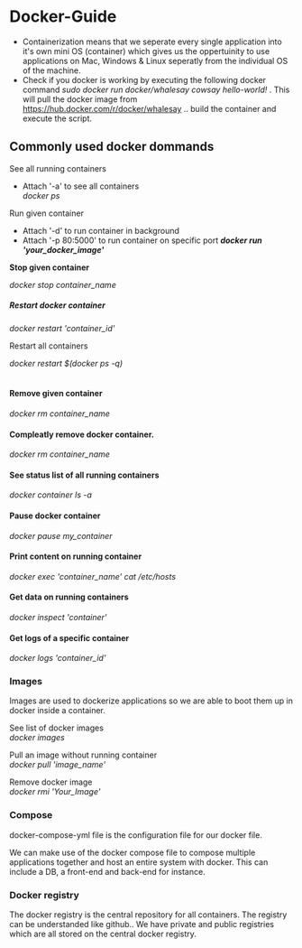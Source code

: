 # Docker-Guide

- Containerization means that we seperate every single application into it's own mini OS (container) which gives us the oppertuinity to use applications on Mac, Windows & Linux seperatly from the individual OS of the machine. 
- Check if you docker is working by executing the following docker command <i> sudo docker run docker/whalesay cowsay hello-world! </i>. This will pull the docker image from https://hub.docker.com/r/docker/whalesay .. build the container and execute the script. 

<h2>Commonly used docker dommands </h2>

See all running containers <br>
- Attach '-a' to see all containers <br>
<i>docker ps</i> <br>

Run given container <br>
- Attach '-d' to run container in background<br>
- Attach '-p 80:5000' to run container on specific port
<b><i>docker run 'your_docker_image'</i></b>

<p id="stopContainer"><b>Stop given container</b></p>
<i>docker stop container_name</i>
<br>

<h5>Restart docker container</h5>
<i>docker restart 'container_id'</i><br>
<p>Restart all containers</p>
<i>docker restart $(docker ps -q)</i><br><br>

<h4>Remove given container </h4>
<i>docker rm container_name</i>

<h4>Compleatly remove docker container. </h4>
<i> docker rm container_name </i>

<h4>See status list of all running containers</h4>
<i> docker container ls -a </i>

<h4>Pause docker container </h4>
<i> docker pause my_container </i>

<h4>Print content on running container</h4>
<i>docker exec 'container_name' cat /etc/hosts </i>

<h4>Get data on running containers</h4>
<i>docker inspect 'container' </i>

<h4>Get logs of a specific container</h4>
<i>docker logs 'container_id'</i>

### Images

Images are used to dockerize applications so we are able to boot them up in docker inside a container.

See list of docker images <br>
<i>docker images </i>

Pull an image without running container <br>
<i>docker pull 'image_name' </i>

Remove docker image <br>
<i> docker rmi 'Your_Image' </i>

### Compose 

docker-compose-yml file is the configuration file for our docker file. 

We can make use of the docker compose file to compose multiple applications together and host an entire system with docker. This can include a DB, a front-end and back-end for instance. 

### Docker registry
The docker registry is the central repository for all containers. The registry can be understanded like github.. We have private and public registries which are all stored on the central docker registry. 
